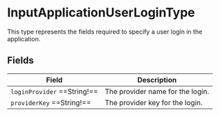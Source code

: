 # InputApplicationUserLoginType

This type represents the fields required to specify a user login in the application.

## Fields

| Field                         | Description                      |
|-------------------------------|----------------------------------|
| `loginProvider`  ==String!==  | The provider name for the login. |
| `providerKey`  ==String!==    | The provider key for the login.  |

